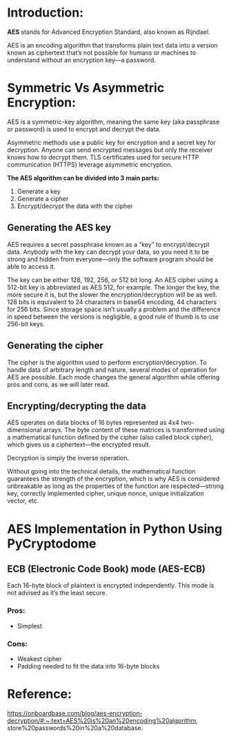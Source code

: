# Introduction:

**AES** stands for Advanced Encryption Standard, also known as Rijndael.

AES is an encoding algorithm that transforms plain text data into a version known as ciphertext that’s not possible for humans or machines to understand without an encryption key―a password.

# Symmetric Vs Asymmetric Encryption:

AES is a symmetric-key algorithm, meaning the same key (aka passphrase or password) is used to encrypt and decrypt the data.

Asymmetric methods use a public key for encryption and a secret key for decryption. Anyone can send encrypted messages but only the receiver knows how to decrypt them. TLS certificates used for secure HTTP communication (HTTPS) leverage asymmetric encryption.


**The AES algorithm can be divided into 3 main parts:**

1. Generate a key
2. Generate a cipher
3. Encrypt/decrypt the data with the cipher

## Generating the AES key

AES requires a secret passphrase known as a “key” to encrypt/decrypt data. Anybody with the key can decrypt your data, so you need it to be strong and hidden from everyone―only the software program should be able to access it.

The key can be either 128, 192, 256, or 512 bit long. An AES cipher using a 512-bit key is abbreviated as AES 512, for example. The longer the key, the more secure it is, but the slower the encryption/decryption will be as well. 128 bits is equivalent to 24 characters in base64 encoding, 44 characters for 256 bits. Since storage space isn’t usually a problem and the difference in speed between the versions is negligible, a good rule of thumb is to use 256-bit keys.

## Generating the cipher

The cipher is the algorithm used to perform encryption/decryption. To handle data of arbitrary length and nature, several modes of operation for AES are possible. Each mode changes the general algorithm while offering pros and cons, as we will later read.

## Encrypting/decrypting the data

AES operates on data blocks of 16 bytes represented as 4x4 two-dimensional arrays. The byte content of these matrices is transformed using a mathematical function defined by the cipher (also called block cipher), which gives us a ciphertext―the encrypted result.

Decryption is simply the inverse operation.

Without going into the technical details, the mathematical function guarantees the strength of the encryption, which is why AES is considered unbreakable as long as the properties of the function are respected―strong key, correctly implemented cipher, unique nonce, unique initialization vector, etc.

# AES Implementation in Python Using PyCryptodome

## ECB (Electronic Code Book) mode (AES-ECB)
Each 16-byte block of plaintext is encrypted independently. This mode is not advised as it’s the least secure.

### Pros:
- Simplest

### Cons:
- Weakest cipher
- Padding needed to fit the data into 16-byte blocks

# Reference:
https://onboardbase.com/blog/aes-encryption-decryption/#:~:text=AES%20is%20an%20encoding%20algorithm,
store%20passwords%20in%20a%20database.
